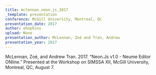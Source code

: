 ```yaml
---
title: mclennan_neon.js_2017
_template: presentation
conference: McGill University, Montreal, QC
presentation_date: 2017
author: ehopkins
upload: None
presentation_author: McLennan, Zoé and Tran, Andrew
presentation_year: 2017
---
```

McLennan, Zoé, and Andrew Tran. 2017. “Neon.Js v1.0 - Neume Editor ONline.” Presented at the Workshop on SIMSSA XII, McGill University, Montreal, QC, August 7.